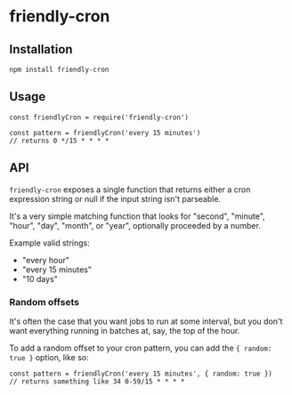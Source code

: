# friendly-cron

## Installation

`npm install friendly-cron`

## Usage

    const friendlyCron = require('friendly-cron')

    const pattern = friendlyCron('every 15 minutes')
    // returns 0 */15 * * * *

## API

`friendly-cron` exposes a single function that returns either a cron expression string or null if the input string isn't parseable.

It's a very simple matching function that looks for "second", "minute", "hour", "day", "month", or "year", optionally proceeded by a number.

Example valid strings:
- "every hour"
- "every 15 minutes"
- "10 days"

### Random offsets

It's often the case that you want jobs to run at some interval, but you don't want everything running in batches at, say, the top of the hour.

To add a random offset to your cron pattern, you can add the `{ random: true }` option, like so:

    const pattern = friendlyCron('every 15 minutes', { random: true })
    // returns something like 34 0-59/15 * * * *
